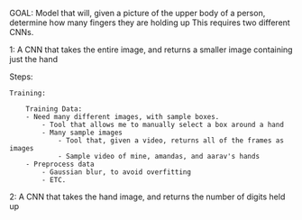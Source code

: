 GOAL:
Model that will, given a picture of the upper body of a person, determine how many fingers they are holding up
This requires two different CNNs.

1:
A CNN that takes the entire image, and returns a smaller image containing just the hand

Steps:

    Training:

        Training Data:
        - Need many different images, with sample boxes.
            - Tool that allows me to manually select a box around a hand
            - Many sample images
                - Tool that, given a video, returns all of the frames as images
                - Sample video of mine, amandas, and aarav's hands
        - Preprocess data
            - Gaussian blur, to avoid overfitting
            - ETC.

2:
A CNN that takes the hand image, and returns the number of digits held up
